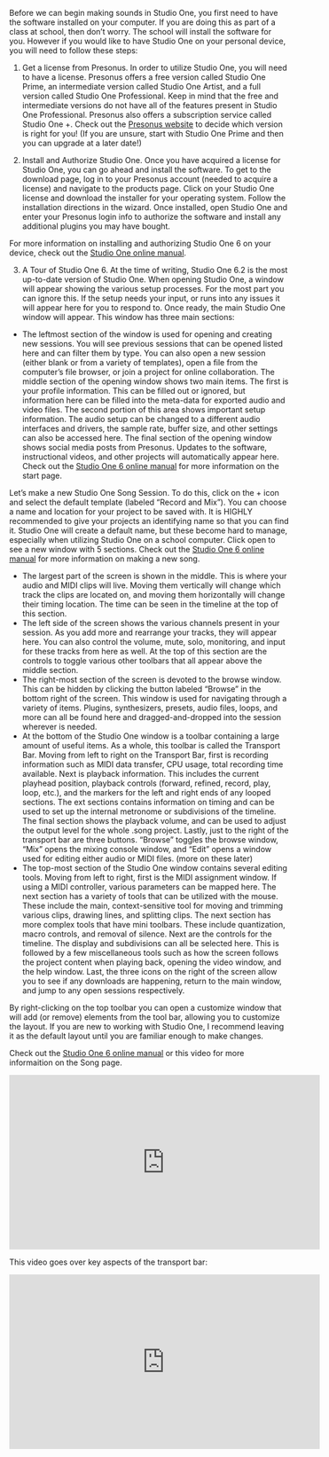 Before we can begin making sounds in Studio One, you first need to have the software installed on your computer. If you are doing this as part of a class at school, then don’t worry. The school will install the software for you. However if you would like to have Studio One on your personal device, you will need to follow these steps:

1. Get a license from Presonus. 
    In order to utilize Studio One, you will need to have a license. Presonus offers a free version called Studio One Prime, an intermediate version called Studio One Artist, and a full version called Studio One Professional. Keep in mind that the free and intermediate versions do not have all of the features present in Studio One Professional. Presonus also offers a subscription service called Studio One +. Check out the [Presonus website]( https://www.presonus.com/en-US/studio-one-compare.html) to decide which version is right for you! (If you are unsure, start with Studio One Prime and then you can upgrade at a later date!)

2. Install and Authorize Studio One. 
    Once you have acquired a license for Studio One, you can go ahead and install the software. To get to the download page, log in to your Presonus account (needed to acquire a license) and navigate to the products page. Click on your Studio One license and download the installer for your operating system. Follow the installation directions in the wizard. Once installed, open Studio One and enter your Presonus login info to authorize the software and install any additional plugins you may have bought.

For more information on installing and authorizing Studio One 6 on your device, check out the [Studio One online manual](https://s1manual.presonus.com/StudioOneReferenceManual.htm#Getting_Started_Topics/Chapter-Installation_and_Activation.htm?TocPath=_____2).

3. A Tour of Studio One 6. 
    At the time of writing, Studio One 6.2 is the most up-to-date version of Studio One. When opening Studio One, a window will appear showing the various setup processes. For the most part you can ignore this. If the setup needs your input, or runs into any issues it will appear here for you to respond to. Once ready, the main Studio One window will appear. This window has three main sections:

* The leftmost section of the window is used for opening and creating new sessions. You will see previous sessions that can be opened listed here and can filter them by type. You can also open a new session (either blank or from a variety of templates), open a file from the computer’s file browser, or join a project for online collaboration. The middle section of the opening window shows two main items. The first is your profile information. This can be filled out or ignored, but information here can be filled into the meta-data for exported audio and video files. The second portion of this area shows important setup information. The audio setup can be changed to a different audio interfaces and drivers, the sample rate, buffer size, and other settings can also be accessed here. The final section of the opening window shows social media posts from Presonus. Updates to the software, instructional videos, and other projects will automatically appear here.
    Check out the [Studio One 6 online manual](https://s1manual.presonus.com/StudioOneReferenceManual.htm#Pages_Topics/Start.htm?TocPath=Pages%257C_____1) for more information on the start page.

Let’s make a new Studio One Song Session. To do this, click on the + icon and select the default template (labeled “Record and Mix”). You can choose a name and location for your project to be saved with. It is HIGHLY recommended to give your projects an identifying name so that you can find it. Studio One will create a default name, but these become hard to manage, especially when utilizing Studio One on a school computer. Click open to see a new window with 5 sections. Check out the [Studio One 6 online manual](https://s1manual.presonus.com/StudioOneReferenceManual.htm#Setup_Topics/Creating_a_New_Song.htm?TocPath=Setup%257C_____6) for more information on making a new song.

* The largest part of the screen is shown in the middle. This is where your audio and MIDI clips will live. Moving them vertically will change which track the clips are located on, and moving them horizontally will change their timing location. The time can be seen in the timeline at the top of this section.
* The left side of the screen shows the various channels present in your session. As you add more and rearrange your tracks, they will appear here. You can also control the volume, mute, solo, monitoring, and input for these tracks from here as well. At the top of this section are the controls to toggle various other toolbars that all appear above the middle section.
* The right-most section of the screen is devoted to the browse window. This can be hidden by clicking the button labeled “Browse” in the bottom right of the screen. This window is used for navigating through a variety of items. Plugins, synthesizers, presets, audio files, loops, and more can all be found here and dragged-and-dropped into the session wherever is needed.
* At the bottom of the Studio One window is a toolbar containing a large amount of useful items. As a whole, this toolbar is called the Transport Bar. Moving from left to right on the Transport Bar, first is recording information such as MIDI data transfer, CPU usage, total recording time available. Next is playback information. This includes the current playhead position, playback controls (forward, refined, record, play, loop, etc.), and the markers for the left and right ends of any looped sections. The ext sections contains information on timing and can be used to set up the internal metronome or subdivisions of the timeline. The final section shows the playback volume, and can be used to adjust the output level for the whole .song project. Lastly, just to the right of the transport bar are three buttons. “Browse” toggles the browse window, “Mix” opens the mixing console window, and “Edit” opens a window used for editing either audio or MIDI files. (more on these later)
* The top-most section of the Studio One window contains several editing tools. Moving from left to right, first is the MIDI assignment window. If using a MIDI controller, various parameters can be mapped here. The next section has a variety of tools that can be utilized with the mouse. These include the main, context-sensitive tool for moving and trimming various clips, drawing lines, and splitting clips. The next section has more complex tools that have mini toolbars. These include quantization, macro controls, and removal of silence. Next are the controls for the timeline. The display and subdivisions can all be selected here. This is followed by a few miscellaneous tools such as how the screen follows the project content when playing back, opening the video window, and the help window. Last, the three icons on the right of the screen allow you to see if any downloads are happening, return to the main window, and jump to any open sessions respectively.

By right-clicking on the top toolbar you can open a customize window that will add (or remove) elements from the tool bar, allowing you to customize the layout. If you are new to working with Studio One, I recommend leaving it as the default layout until you are familiar enough to make changes.

Check out the [Studio One 6 online manual](https://s1manual.presonus.com/StudioOneReferenceManual.htm#Pages_Topics/Song.htm?TocPath=Pages%257C_____2) or this video for more informaition on the Song page.

<iframe width="560" height="315" src="https://www.youtube.com/embed/9yyty9dB5rk" title="YouTube video player" frameborder="0" allow="accelerometer; autoplay; clipboard-write; encrypted-media; gyroscope; picture-in-picture; web-share" allowfullscreen></iframe>

This video goes over key aspects of the transport bar: 

<iframe width="560" height="315" src="https://www.youtube.com/embed/0-QpNX7xDjE" title="YouTube video player" frameborder="0" allow="accelerometer; autoplay; clipboard-write; encrypted-media; gyroscope; picture-in-picture; web-share" allowfullscreen></iframe>
